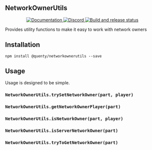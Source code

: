 ## NetworkOwnerUtils
<div align="center">
  <a href="http://quenty.github.io/api/">
    <img src="https://img.shields.io/badge/docs-website-green.svg" alt="Documentation" />
  </a>
  <a href="https://discord.gg/mhtGUS8">
    <img src="https://img.shields.io/badge/discord-nevermore-blue.svg" alt="Discord" />
  </a>
  <a href="https://github.com/Quenty/NevermoreEngine/actions">
    <img src="https://github.com/Quenty/NevermoreEngine/actions/workflows/build.yml/badge.svg" alt="Build and release status" />
  </a>
</div>

Provides utility functions to make it easy to work with network owners

## Installation
```
npm install @quenty/networkownerutils --save
```

## Usage
Usage is designed to be simple.

### `NetworkOwnerUtils.trySetNetworkOwner(part, player)`

### `NetworkOwnerUtils.getNetworkOwnerPlayer(part)`

### `NetworkOwnerUtils.isNetworkOwner(part, player)`

### `NetworkOwnerUtils.isServerNetworkOwner(part)`

### `NetworkOwnerUtils.tryToGetNetworkOwner(part)`

